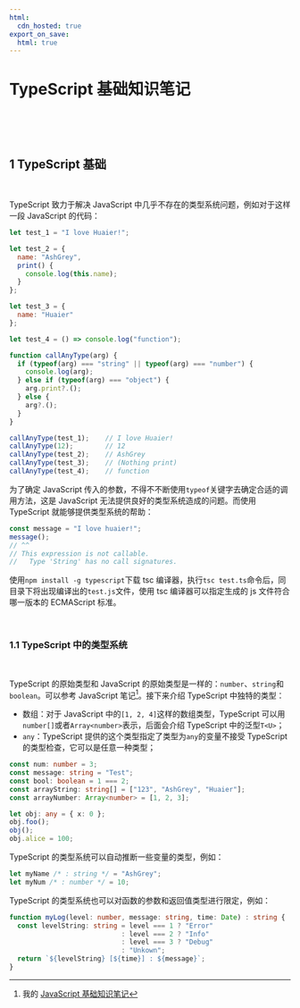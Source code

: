 ```yaml
---
html:
  cdn_hosted: true
export_on_save:
  html: true
---
```


# TypeScript 基础知识笔记

<br>

<br>

<br>

## 1 TypeScript 基础

<br>

TypeScript 致力于解决 JavaScript 中几乎不存在的类型系统问题，例如对于这样一段 JavaScript 的代码：

``` javascript
let test_1 = "I love Huaier!";

let test_2 = {
  name: "AshGrey",
  print() {
    console.log(this.name);
  }
};

let test_3 = {
  name: "Huaier"
};

let test_4 = () => console.log("function");

function callAnyType(arg) {
  if (typeof(arg) === "string" || typeof(arg) === "number") {
    console.log(arg);
  } else if (typeof(arg) === "object") {
    arg.print?.();
  } else {
    arg?.();
  }
}

callAnyType(test_1);    // I love Huaier!
callAnyType(12);        // 12
callAnyType(test_2);    // AshGrey
callAnyType(test_3);    // (Nothing print)
callAnyType(test_4);    // function
```

为了确定 JavaScript 传入的参数，不得不不断使用`typeof`关键字去确定合适的调用方法，这是 JavaScript 无法提供良好的类型系统造成的问题。而使用 TypeScript 就能够提供类型系统的帮助：

``` typescript
const message = "I love huaier!";
message();
// ^^
// This expression is not callable.
//   Type 'String' has no call signatures.
```

使用`npm install -g typescript`下载 tsc 编译器，执行`tsc test.ts`命令后，同目录下将出现编译出的`test.js`文件，使用 tsc 编译器可以指定生成的 js 文件符合哪一版本的 ECMAScript 标准。

<br>

### 1.1 TypeScript 中的类型系统

<br>

TypeScript 的原始类型和 JavaScript 的原始类型是一样的：`number`、`string`和`boolean`。可以参考 JavaScript 笔记[^1]。接下来介绍 TypeScript 中独特的类型：
- 数组：对于 JavaScript 中的`[1, 2, 4]`这样的数组类型，TypeScript 可以用`number[]`或者`Array<number>`表示，后面会介绍 TypeScript 中的泛型`T<U>`；
- `any`：TypeScript 提供的这个类型指定了类型为`any`的变量不接受 TypeScript 的类型检查，它可以是任意一种类型；

``` typescript
const num: number = 3;
const message: string = "Test";
const bool: boolean = 1 === 2;
const arrayString: string[] = ["123", "AshGrey", "Huaier"];
const arrayNumber: Array<number> = [1, 2, 3];

let obj: any = { x: 0 };
obj.foo();
obj();
obj.alice = 100;
```

TypeScript 的类型系统可以自动推断一些变量的类型，例如：

``` typescript
let myName /* : string */ = "AshGrey";
let myNum /* : number */ = 10;
```

TypeScript 的类型系统也可以对函数的参数和返回值类型进行限定，例如：

``` typescript
function myLog(level: number, message: string, time: Date) : string {
  const levelString: string = level === 1 ? "Error"
                            : level === 2 ? "Info"
                            : level === 3 ? "Debug"
                            : "Unkown";
  return `${levelString} [${time}] : ${message}`;
}
```

[^1]: 我的 [JavaScript 基础知识笔记](../JavaScript/2024-02-16-JavaScript基础知识笔记.md)
